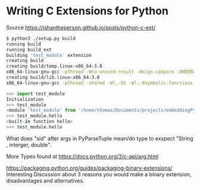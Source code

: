 # Writing C Extensions for Python 

Source https://ishantheperson.github.io/posts/python-c-ext/

```bash
$ python3 ./setup.py build
running build
running build_ext
building 'test_module' extension
creating build
creating build/temp.linux-x86_64-3.8
x86_64-linux-gnu-gcc -pthread -Wno-unused-result -Wsign-compare -DNDEBUG -g -fwrapv -O2 -Wall -g -fstack-protector-strong -Wformat -Werror=format-security -g -fwrapv -O2 -g -fstack-protector-strong -Wformat -Werror=format-security -Wdate-time -D_FORTIFY_SOURCE=2 -fPIC -I/usr/include/python3.8 -c module_source.c -o build/temp.linux-x86_64-3.8/module_source.o
creating build/lib.linux-x86_64-3.8
x86_64-linux-gnu-gcc -pthread -shared -Wl,-O1 -Wl,-Bsymbolic-functions -Wl,-Bsymbolic-functions -Wl,-z,relro -g -fwrapv -O2 -Wl,-Bsymbolic-functions -Wl,-z,relro -g -fwrapv -O2 -g -fstack-protector-strong -Wformat -Werror=format-security -Wdate-time -D_FORTIFY_SOURCE=2 build/temp.linux-x86_64-3.8/module_source.o -o build/lib.linux-x86_64-3.8/test_module.cpython-38-x86_64-linux-gnu.so
```

```Python
>>> import test_module
Initialization
>>> test_module
<module 'test_module' from '/home/thomas/Documents/projects/embeddingPython/WritingCExtensionsforPython/build/lib.linux-x86_64-3.8/test_module.cpython-38-x86_64-linux-gnu.so'>
>>> test_module.hello
<built-in function hello>
>>> test_module.hello
```

What does "sid" after args in PyParseTuple mean/do
type to exspect "String , interger, double".

More Types found at https://docs.python.org/3/c-api/arg.html

https://packaging.python.org/guides/packaging-binary-extensions/ 
Interesting Discussion about 3 reasons you would make a binary extension, disadvantages and alternatives.
